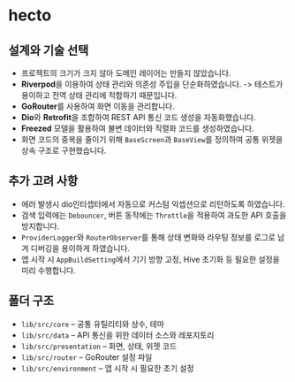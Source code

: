 # hecto

## 설계와 기술 선택
- 프로젝트의 크기가 크지 않아 도메인 레이어는 만들지 않았습니다.
- **Riverpod**을 이용하여 상태 관리와 의존성 주입을 단순화하였습니다. -> 테스트가 용이하고 전역 상태 관리에 적합하기 때문입니다.
- **GoRouter**를 사용하여 화면 이동을  관리합니다.
- **Dio**와 **Retrofit**을 조합하여 REST API 통신 코드 생성을 자동화했습니다.
- **Freezed** 모델을 활용하여 불변 데이터와 직렬화 코드를 생성하였습니다.
- 화면 코드의 중복을 줄이기 위해 `BaseScreen`과 `BaseView`를 정의하여 공통 위젯을 상속 구조로 구현했습니다.

## 추가 고려 사항

- 에러 발생시 dio인터셉터에서 자동으로 커스텀 익셉션으로 리턴하도록 하였습니다.
- 검색 입력에는 `Debouncer`, 버튼 동작에는 `Throttle`을 적용하여 과도한 API 호출을 방지합니다.
- `ProviderLogger`와 `RouterObserver`를 통해 상태 변화와 라우팅 정보를 로그로 남겨 디버깅을 용이하게 하였습니다.
- 앱 시작 시 `AppBuildSetting`에서 기기 방향 고정, Hive 초기화 등 필요한 설정을 미리 수행합니다.


## 폴더 구조

- `lib/src/core` – 공통 유틸리티와 상수, 테마
- `lib/src/data` – API 통신을 위한 데이터 소스와 레포지토리
- `lib/src/presentation` – 화면, 상태, 위젯 코드
- `lib/src/router` – GoRouter 설정 파일
- `lib/src/environment` – 앱 시작 시 필요한 초기 설정